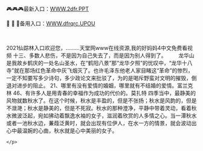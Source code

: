 <p>
	🎮🎮🎮最新入口：<a href="http://www.baidu.com/link?url=6MA2SWnO3Raqke39an_0PUxosM6ZrUGzi1BN9tNnlPW&wd">WWW.2dfr.PPT</a> 
	<p>
		👧
👧
👧备用入口：<a href="http://www.baidu.com/link?url=6MA2SWnO3Raqke39an_0PUxosM6ZrUGzi1BN9tNnlPW&wd">WWW.dfrqrc.UPOU</a> 
	</p>
	<p>
		<br />
	</p>
	<p>
		2021仙踪林入口欢迎您，.........天堂网www在线资源,我的好妈妈4中文免费看视频	十三、多数人悲伤，不是因为自己失去了，而是因为别人得到了。
　　龙华山是我故乡鹤庆的一处名山圣水，在“鹤阳八景”那“龙华夕照”的忧叹中，“龙华十八寺”就在那场红色革命中灰飞烟灭了。也许毛泽东他老人家目睹这“革命”的惨烈，一定不知要写多少诗句，多少政论文来批驳了，为的是喝斥野蛮对文明的摧毁，倒退对进步的阻止。
	21、哪里有没有爱情的婚姻，哪里就有不结婚的爱情。富兰克林
	46、有许多人是用青春的幸福作为成功的代价的。莫扎特
四季当中，最静美的风物就数秋水了。在这个时候，秋水是丰盈的，但是不张扬；秋水是风韵的，但是不潋滟；秋水是静美的，但是不死寂。秋水的那种澄净，平静中带着灵动，看着秋水微波泛起，宛如拂动着飘逸水袖的女子，滋润着欣赏的人多情之心。当一潭秋水或者一池秋水边，蒹葭泛黄时，就会出现有位伊人，在水一方的情景，就会波动出心中最温婉的心曲，秋水就是心中美丽的女子。

	</p>
